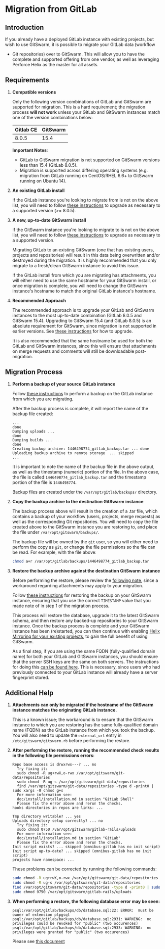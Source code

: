 # Migration from GitLab

## Introduction

If you already have a deployed GitLab instance with existing projects, but
wish to use GitSwarm, it is possible to migrate your GitLab data (workflow
+ Git repositories) over to GitSwarm. This will allow you to have the
complete and supported offering from one vendor, as well as leveraging
Perforce Helix as the master for all assets.

## Requirements

1.  **Compatible versions**

    Only the following version combinations of GitLab and GitSwarm are
    supported for migration. This is a hard requirement; the migration
    process **will not work** unless your GitLab and GitSwarm instances
    match one of the version combinations below:

    |Gitlab CE|GitSwarm|
    |---|---|
    |8.0.5|15.4|

    **Important Notes**:
    * GitLab to GitSwarm migration is not supported on GitSwarm versions
      less than 15.4 (GitLab 8.0.5).
    * Migration is supported across differing operating systems (e.g.
      migration from GitLab running on CentOS/RHEL 6.6+ to GitSwarm running
      on Ubuntu 14).

1.  **An existing GitLab install**

    If the GitLab instance you're looking to migrate from is not on the
    above list, you will need to follow [these
    instructions](https://about.gitlab.com/update/) to upgrade as necessary
    to a supported version (>= 8.0.5).

1.  **A new, up-to-date GitSwarm install**

    If the GitSwarm instance you're looking to migrate to is not on the
    above list, you will need to follow [these
    instructions](../update/README.md) to upgrade as necessary to a
    supported version.

    Migrating GitLab to an existing GitSwarm (one that has existing users,
    projects and repositories) will result in this data being overwritten
    and/or destroyed during the migration. It is highly recommended that
    you only migrate to a fresh/clean GitSwarm instance to avoid this
    issue.

    If the GitLab install from which you are migrating has attachments, you
    will either need to use the same hostname for your GitSwarm install, or
    once migration is complete, you will need to change the GitSwarm
    instance's hostname to match the original GitLab instance's hostname.

1.  **Recommended Approach**

    The recommended approach is to upgrade your GitLab and GitSwarm
    instances to the most up-to-date combination (GitLab 8.0.5 and GitSwarm
    15.4). Upgrading to GitSwarm 15.4 (and GitLab 8.0.5) is an absolute
    requirement for GitSwarm, since migration is not supported in earlier
    versions. See [these instructions](../update/README.md) for how to
    upgrade.

    It is also recommended that the same hostname be used for both the
    GitLab and GitSwarm instances, since this will ensure that attachments
    on merge requests and comments will still be downloadable
    post-migration.

## Migration Process

1.  **Perform a backup of your source GitLab instance**

    Follow [these
    instructions](http://doc.gitlab.com/ce/raketasks/backup_restore.html)
    to perform a backup on the GitLab instance from which you are
    migrating.

    After the backup process is complete, it will report the name of the
    backup file created:

    ```
    ...
    done
    Dumping uploads ...
    done
    Dumping builds ...
    done
    Creating backup archive: 1446498774_gitlab_backup.tar ... done
    Uploading backup archive to remote storage  ... skipped
    ...
    ```

    It is important to note the name of the backup file in the above
    output, as well as the timestamp (numeric) portion of the file. In the
    above case, the file is called `1446498774_gitlab_backup.tar` and the
    timestamp portion of the file is `1446498774`.

    Backup files are created under the `/var/opt/gitlab/backups/`
    directory.

1.  **Copy the backup archive to the destination GitSwarm instance**

    The backup process above will result in the creation of a .tar file,
    which contains a backup of your workflow (users, projects, merge
    requests) as well as the corresponding Git repositories. You will need
    to copy the file created above to the GitSwarm instance you are
    restoring to, and place the file under `/var/opt/gitswarm/backups/`.

    The backup file will be owned by the `git` user, so you will either
    need to perform the copy as `git`, or change the file permissions so
    the file can be read. For example, with the file above:

    ```bash
    chmod a+r /var/opt/gitlab/backups/1446498774_gitlab_backup.tar
    ```

1.  **Restore the backup archive against the destination GitSwarm
    instance**

    Before performing the restore, please review the [following
    note](#additional-help), since a workaround regarding attachments may
    apply to your migration.

    Follow [these
    instructions](../raketasks/backup_restore.md#omnibus-installations) for
    restoring the backup on your GitSwarm instance, ensuring that you use
    the correct `TIMESTAMP` value that you made note of in step 1 of the
    migration process.

    This process will restore the database, upgrade it to the latest
    GitSwarm schema, and then restore any backed-up repositories to your
    GitSwarm instance. Once the backup process is complete and your
    GitSwarm instance has been (re)started, you can then continue with
    enabling [Helix Mirroring for your existing
    projects](../workflow/helix_mirroring/overview.md), to gain the full
    benefit of using GitSwarm.

    As a final step, if you are using the same FQDN (fully-qualified domain
    name) for both your GitLab and GitSwarm instances, you should ensure
    that the server SSH keys are the same on both servers. The instructions
    for doing this [can be found
    here](https://superuser.com/questions/532040/copy-ssh-keys-from-one-server-to-another-server/532079#532079).
    This is necessary, since users who had previously connected to your
    GitLab instance will already have a server fingerprint stored.

## Additional Help

1.  **Attachments can only be migrated if the hostname of the GitSwarm
    instance matches the originating GitLab instance.**

     This is a known issue; the workaround is to ensure that the GitSwarm
     instance to which you are restoring has the same fully-qualified
     domain name (FQDN) as the GitLab instance from which you took the
     backup. You will also need to update the `external_url` entry in
     `/etc/gitswarm/gitswarm.rb` before performing the restore.

1.  **After performing the restore, running the recommended check results
    in the following file permissions errors:**

    ```
    Repo base access is drwxrws---? ... no
      Try fixing it:
      sudo chmod -R ug+rwX,o-rwx /var/opt/gitswarm/git-data/repositories
      sudo chmod -R ug-s /var/opt/gitswarm/git-data/repositories
      find /var/opt/gitswarm/git-data/repositories -type d -print0 | sudo xargs -0 chmod g+s
      For more information see:
      doc/install/installation.md in section "GitLab Shell"
      Please fix the error above and rerun the checks.
    hooks directories in repos are links: ...
    ```

    ```
    Tmp directory writable? ... yes
    Uploads directory setup correctly? ... no
      Try fixing it:
      sudo chmod 0750 /var/opt/gitswarm/gitlab-rails/uploads
      For more information see:
      doc/install/installation.md in section "GitLab"
      Please fix the error above and rerun the checks.
    Init script exists? ... skipped (omnibus-gitlab has no init script)
    Init script up-to-date? ... skipped (omnibus-gitlab has no init script)
    projects have namespace: ...
    ```

    These problems can be corrected by running the following commands:

    ```bash
    sudo chmod -R ug+rwX,o-rwx /var/opt/gitswarm/git-data/repositories
    sudo chmod -R ug-s /var/opt/gitswarm/git-data/repositories
    find /var/opt/gitswarm/git-data/repositories -type d -print0 | sudo xargs -0 chmod g+s
    sudo chmod 0750 /var/opt/gitswarm/gitlab-rails/uploads
    ```

1.  **When performing a restore, the following database error may be
    seen:**

    ```
    psql:/var/opt/gitlab/backups/db/database.sql:22: ERROR:  must be owner of extension plpgsql
    psql:/var/opt/gitlab/backups/db/database.sql:2931: WARNING:  no privileges could be revoked for "public" (two occurences)
    psql:/var/opt/gitlab/backups/db/database.sql:2933: WARNING:  no privileges were granted for "public" (two occurences)
    ```

    Please see [this
    document](../raketasks/backup_restore.md#restoring-database-backup-using-omnibus-packages-outputs-warnings)
